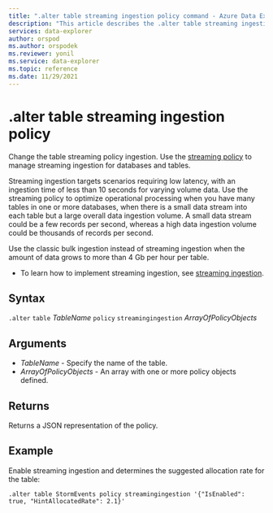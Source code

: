 ```yaml
---
title: ".alter table streaming ingestion policy command - Azure Data Explorer"
description: "This article describes the .alter table streaming ingestion policy command in Azure Data Explorer."
services: data-explorer
author: orspod
ms.author: orspodek
ms.reviewer: yonil
ms.service: data-explorer
ms.topic: reference
ms.date: 11/29/2021
---
```

# .alter table streaming ingestion policy

Change the table streaming policy ingestion. Use the [streaming policy](../management/streamingingestionpolicy.md) to manage streaming ingestion for databases and tables.  

Streaming ingestion targets scenarios requiring low latency, with an ingestion time of less than 10 seconds for varying volume data. Use the streaming policy to optimize operational processing when you have many tables in one or more databases, when there is a small data stream into each table but a large overall data ingestion volume. A small data stream could be a few records per second, whereas a high data ingestion volume could be thousands of records per second.

Use the classic bulk ingestion instead of streaming ingestion when the amount of data grows to more than 4 Gb per hour per table. 

* To learn how to implement streaming ingestion, see [streaming ingestion](../../ingest-data-streaming.md).

## Syntax

`.alter` `table` *TableName* `policy` `streamingingestion` *ArrayOfPolicyObjects*

## Arguments

- *TableName* - Specify the name of the table. 
- *ArrayOfPolicyObjects* - An array with one or more policy objects defined.

## Returns

Returns a JSON representation of the policy.

## Example

Enable streaming ingestion and determines the suggested allocation rate for the table:

```kusto
.alter table StormEvents policy streamingingestion '{"IsEnabled": true, "HintAllocatedRate": 2.1}'
```

